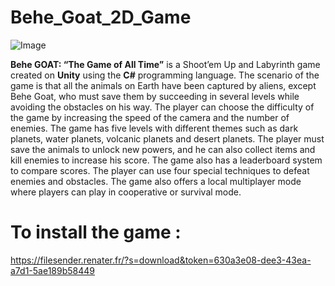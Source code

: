 # Behe_Goat_2D_Game
![Image](https://user-images.githubusercontent.com/114097461/236181025-3fb4ebc2-9619-4ed3-a989-b608129a7c9c.png)


**Behe GOAT: “The Game of All Time”** is a Shoot’em Up and Labyrinth game created on **Unity** using the **C#** programming language. The scenario of the game is that all the animals on Earth have been captured by aliens, except Behe Goat, who must save them by succeeding in several levels while avoiding the obstacles on his way. The player can choose the difficulty of the game by increasing the speed of the camera and the number of enemies. The game has five levels with different themes such as dark planets, water planets, volcanic planets and desert planets. The player must save the animals to unlock new powers, and he can also collect items and kill enemies to increase his score. The game also has a leaderboard system to compare scores. The player can use four special techniques to defeat enemies and obstacles. The game also offers a local multiplayer mode where players can play in cooperative or survival mode.

# To install the game : 

https://filesender.renater.fr/?s=download&token=630a3e08-dee3-43ea-a7d1-5ae189b58449
